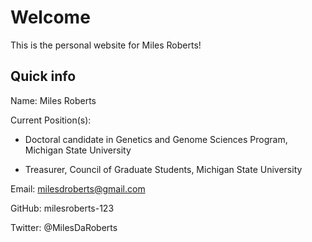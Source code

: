 # Welcome

This is the personal website for Miles Roberts!

## Quick info

Name: Miles Roberts

Current Position(s): 

* Doctoral candidate in Genetics and Genome Sciences Program, Michigan State University

* Treasurer, Council of Graduate Students, Michigan State University

Email: milesdroberts@gmail.com

GitHub: milesroberts-123

Twitter: @MilesDaRoberts


